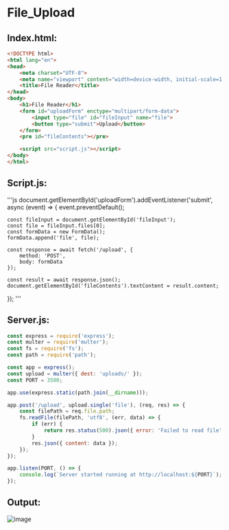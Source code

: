 # File_Upload
## Index.html:
```html
<!DOCTYPE html>
<html lang="en">
<head>
    <meta charset="UTF-8">
    <meta name="viewport" content="width=device-width, initial-scale=1.0">
    <title>File Reader</title>
</head>
<body>
    <h1>File Reader</h1>
    <form id="uploadForm" enctype="multipart/form-data">
        <input type="file" id="fileInput" name="file">
        <button type="submit">Upload</button>
    </form>
    <pre id="fileContents"></pre>

    <script src="script.js"></script>
</body>
</html>
````
## Script.js:
'''js
document.getElementById('uploadForm').addEventListener('submit', async (event) => {
    event.preventDefault();

    const fileInput = document.getElementById('fileInput');
    const file = fileInput.files[0];
    const formData = new FormData();
    formData.append('file', file);

    const response = await fetch('/upload', {
        method: 'POST',
        body: formData
    });

    const result = await response.json();
    document.getElementById('fileContents').textContent = result.content;
});
'''
## Server.js:
```js
const express = require('express');
const multer = require('multer');
const fs = require('fs');
const path = require('path');

const app = express();
const upload = multer({ dest: 'uploads/' });
const PORT = 3500;

app.use(express.static(path.join(__dirname)));

app.post('/upload', upload.single('file'), (req, res) => {
    const filePath = req.file.path;
    fs.readFile(filePath, 'utf8', (err, data) => {
        if (err) {
            return res.status(500).json({ error: 'Failed to read file' });
        }
        res.json({ content: data });
    });
});

app.listen(PORT, () => {
    console.log(`Server started running at http://localhost:${PORT}`);
});
```
## Output:
![image](https://github.com/NITHISHKUMAR-P/File_Upload/assets/93427017/b4fcc0ed-3630-406a-af30-2bd6eb7c4dab)
